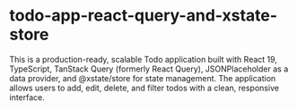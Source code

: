 # todo-app-react-query-and-xstate-store
This is a production-ready, scalable Todo application built with React 19, TypeScript, TanStack Query (formerly React Query), JSONPlaceholder as a data provider, and @xstate/store for state management. The application allows users to add, edit, delete, and filter todos with a clean, responsive interface.
